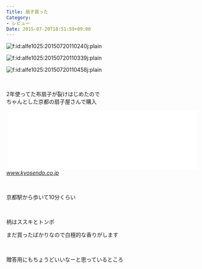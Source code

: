 ```yaml
---
Title: 扇子買った
Category:
- レビュー
Date: 2015-07-20T18:51:59+09:00
---
```


<p><img class="hatena-fotolife" title="f:id:alfe1025:20150720110240j:plain" src="https://cdn-ak.f.st-hatena.com/images/fotolife/a/alfe1025/20150720/20150720110240.jpg" alt="f:id:alfe1025:20150720110240j:plain" /></p>
<p><img class="hatena-fotolife" title="f:id:alfe1025:20150720110339j:plain" src="https://cdn-ak.f.st-hatena.com/images/fotolife/a/alfe1025/20150720/20150720110339.jpg" alt="f:id:alfe1025:20150720110339j:plain" /></p>
<p><img class="hatena-fotolife" title="f:id:alfe1025:20150720110458j:plain" src="https://cdn-ak.f.st-hatena.com/images/fotolife/a/alfe1025/20150720/20150720110458.jpg" alt="f:id:alfe1025:20150720110458j:plain" /></p>
<p> </p>
<p>2年使ってた布扇子が裂けはじめたので<br />ちゃんとした京都の扇子屋さんで購入</p>
<p><iframe class="embed-card embed-webcard" style="display: block; width: 100%; height: 155px; max-width: 500px; margin: auto;" title="京扇堂 - 京扇子なら何でも揃う老舗、創業1832年" src="//hatenablog-parts.com/embed?url=http%3A%2F%2Fwww.kyosendo.co.jp%2F" frameborder="0" scrolling="no">&amp;amp;lt;a href="https://www.kyosendo.co.jp/" data-mce-href="https://www.kyosendo.co.jp/"&amp;amp;gt;京扇堂 - 京扇子なら何でも揃う老舗、創業1832年&amp;amp;lt;/a&amp;amp;gt;</iframe><cite class="hatena-citation"><a href="https://www.kyosendo.co.jp/">www.kyosendo.co.jp</a></cite></p>
<p> </p>
<p>京都駅から歩いて10分くらい</p>
<p> </p>
<p>柄はススキとトンボ</p>
<p>まだ買ったばかりなので白檀的な香りがします</p>
<p> </p>
<p>贈答用にもちょうどいいなーと思っているところ</p>
